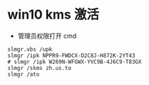 # win10 kms 激活

- 管理员权限打开 cmd

```shell
slmgr.vbs /upk
slmgr /ipk NPPR9-FWDCX-D2C8J-H872K-2YT43
# slmgr /ipk W269N-WFGWX-YVC9B-4J6C9-T83GX
slmgr /skms zh.us.to
slmgr /ato
```

